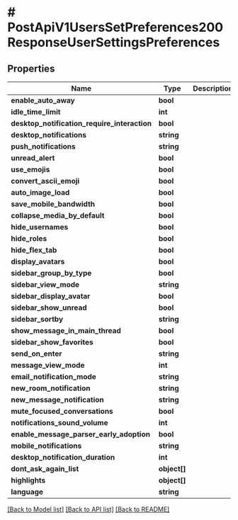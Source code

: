 # # PostApiV1UsersSetPreferences200ResponseUserSettingsPreferences

## Properties

Name | Type | Description | Notes
------------ | ------------- | ------------- | -------------
**enable_auto_away** | **bool** |  | [optional]
**idle_time_limit** | **int** |  | [optional]
**desktop_notification_require_interaction** | **bool** |  | [optional]
**desktop_notifications** | **string** |  | [optional]
**push_notifications** | **string** |  | [optional]
**unread_alert** | **bool** |  | [optional]
**use_emojis** | **bool** |  | [optional]
**convert_ascii_emoji** | **bool** |  | [optional]
**auto_image_load** | **bool** |  | [optional]
**save_mobile_bandwidth** | **bool** |  | [optional]
**collapse_media_by_default** | **bool** |  | [optional]
**hide_usernames** | **bool** |  | [optional]
**hide_roles** | **bool** |  | [optional]
**hide_flex_tab** | **bool** |  | [optional]
**display_avatars** | **bool** |  | [optional]
**sidebar_group_by_type** | **bool** |  | [optional]
**sidebar_view_mode** | **string** |  | [optional]
**sidebar_display_avatar** | **bool** |  | [optional]
**sidebar_show_unread** | **bool** |  | [optional]
**sidebar_sortby** | **string** |  | [optional]
**show_message_in_main_thread** | **bool** |  | [optional]
**sidebar_show_favorites** | **bool** |  | [optional]
**send_on_enter** | **string** |  | [optional]
**message_view_mode** | **int** |  | [optional]
**email_notification_mode** | **string** |  | [optional]
**new_room_notification** | **string** |  | [optional]
**new_message_notification** | **string** |  | [optional]
**mute_focused_conversations** | **bool** |  | [optional]
**notifications_sound_volume** | **int** |  | [optional]
**enable_message_parser_early_adoption** | **bool** |  | [optional]
**mobile_notifications** | **string** |  | [optional]
**desktop_notification_duration** | **int** |  | [optional]
**dont_ask_again_list** | **object[]** |  | [optional]
**highlights** | **object[]** |  | [optional]
**language** | **string** |  | [optional]

[[Back to Model list]](../../README.md#models) [[Back to API list]](../../README.md#endpoints) [[Back to README]](../../README.md)
